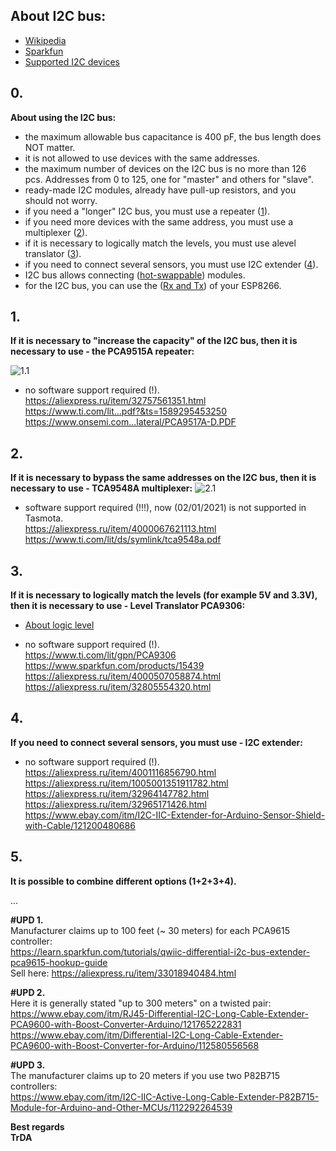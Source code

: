 ## About I2C bus:
- [Wikipedia](https://en.wikipedia.org/wiki/I%C2%B2C)  
- [Sparkfun](https://learn.sparkfun.com/tutorials/i2c)  
- [Supported I2C devices](https://tasmota.github.io/docs/I2CDevices/#supported-i2c-devices)  

## 0. 
**About using the I2C bus:**
- the maximum allowable bus capacitance is 400 pF, the bus length does NOT matter.
- it is not allowed to use devices with the same addresses.
- the maximum number of devices on the I2C bus is no more than 126 pcs. Addresses from 0 to 125, one for "master" and others for "slave".
- ready-made I2C modules, already have pull-up resistors, and you should not worry.
- if you need a "longer" I2C bus, you must use a repeater ([1](https://github.com/TrDA-hab/Projects/blob/master/I2C%20bus/README.md#1)).  
- if you need more devices with the same address, you must use a multiplexer ([2](https://github.com/TrDA-hab/Projects/blob/master/I2C%20bus/README.md#2)).  
- if it is necessary to logically match the levels, you must use alevel translator ([3](https://github.com/TrDA-hab/Projects/blob/master/I2C%20bus/README.md#3)).
- if you need to connect several sensors, you must use I2C extender ([4](https://github.com/TrDA-hab/Projects/blob/master/I2C%20bus/README.md#4)).
- I2C bus allows connecting ([hot-swappable](https://www.ti.com/lit/an/scpa058/scpa058.pdf)) modules.
- for the I2C bus, you can use the ([Rx and Tx](https://tasmota.github.io/docs/devices/Sonoff-Basic-and-BME280/#connect-bme280-to-sonoff-basic-based-on-the-gpio-locations)) of your ESP8266.  

## 1. 
**If it is necessary to "increase the capacity" of the I2C bus, then it is necessary to use - the PCA9515A repeater:**

![1.1](https://raw.githubusercontent.com/TrDA-hab/Projects/master/I2C%20bus/I2C%201.1%20.jpg)
- no software support required (!).   
https://aliexpress.ru/item/32757561351.html   
https://www.ti.com/lit...pdf?&ts=1589295453250   
https://www.onsemi.com...lateral/PCA9517A-D.PDF   

## 2. 
**If it is necessary to bypass the same addresses on the I2C bus, then it is necessary to use - TCA9548A multiplexer:**
![2.1](https://raw.githubusercontent.com/TrDA-hab/Projects/master/I2C%20bus/I2C%202.1%20.jpg)
- software support required (!!!), now (02/01/2021) is not supported in Tasmota.   
https://aliexpress.ru/item/4000067621113.html   
https://www.ti.com/lit/ds/symlink/tca9548a.pdf   

## 3. 
**If it is necessary to logically match the levels (for example 5V and 3.3V), then it is necessary to use - Level Translator PCA9306:**
- [About logic level](https://learn.sparkfun.com/tutorials/logic-levels)   

- no software support required (!).   
https://www.ti.com/lit/gpn/PCA9306  
https://www.sparkfun.com/products/15439  
https://aliexpress.ru/item/4000507058874.html  
https://aliexpress.ru/item/32805554320.html  

## 4. 
**If you need to connect several sensors, you must use - I2C extender:**
- no software support required (!).  
https://aliexpress.ru/item/4001116856790.html   
https://aliexpress.ru/item/1005001351911782.html   
https://aliexpress.ru/item/32964147782.html   
https://aliexpress.ru/item/32965171426.html   
https://www.ebay.com/itm/I2C-IIC-Extender-for-Arduino-Sensor-Shield-with-Cable/121200480686     

## 5. 
**It is possible to combine different options (1+2+3+4).**  

...

**#UPD 1.**   
Manufacturer claims up to 100 feet (~ 30 meters) for each PCA9615 controller:   
https://learn.sparkfun.com/tutorials/qwiic-differential-i2c-bus-extender-pca9615-hookup-guide   
Sell here:
https://aliexpress.ru/item/33018940484.html

**#UPD 2.**    
Here it is generally stated "up to 300 meters" on a twisted pair:   
https://www.ebay.com/itm/RJ45-Differential-I2C-Long-Cable-Extender-PCA9600-with-Boost-Converter-Arduino/121765222831    
https://www.ebay.com/itm/Differential-I2C-Long-Cable-Extender-PCA9600-with-Boost-Converter-for-Arduino/112580556568     

**#UPD 3.**   
The manufacturer claims up to 20 meters if you use two P82B715 controllers:   
https://www.ebay.com/itm/I2C-IIC-Active-Long-Cable-Extender-P82B715-Module-for-Arduino-and-Other-MCUs/112292264539   

**Best regards   
TrDA**
